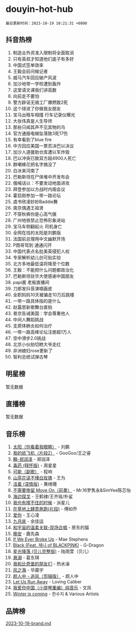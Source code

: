 # douyin-hot-hub

`最后更新时间：2023-10-19 10:21:31 +0800`

## 抖音热榜

1. 制造业外资准入限制将全面取消
1. 只有英叔才知道他们底子有多好
1. 中国式签单效率
1. 王毅会前问候记者
1. 威马汽车回应破产风波
1. 加沙地带一学校遭到轰炸
1. 这堂语文课我们讲高数
1. 向前走不要怕
1. 警方辟谣无锡工厂爆燃致2死
1. 这个球进了你做我女朋友
1. 宝马出租车相撞 行车记录仪曝光
1. 大张伟真是人生导师
1. 那些只闻其声不见其物的鸟
1. 官方通报电梯坠落致3死17伤
1. 有幸看到了blue fire
1. 中方回应美国一票否决巴以决议
1. 加沙人道援助仓库遭以军炸毁
1. 巴以冲突已致双方超4900人死亡
1. 群嘲蜂花把名字搞没了
1. 白冰来河南了
1. 巴勒斯坦在尸体堆中开发布会
1. 俄喊话以：不要发动地面进攻
1. 拜登参加以方战时内阁会议
1. 霍启刚参加一带一路论坛
1. 虞书欣凌妙妙Baddie舞
1. 南京偶遇王祖贤
1. 不穿秋裤你是心高气傲
1. 广州地铁禁止恐怖形象进站
1. 宝马车侧翻起火 司机身亡
1. 全网在找的太阳是刘鹏版
1. 法国前总理用中文幽默开场
1. P图哥驾到 通通闪开
1. 中国代表点名批美英侵犯人权
1. 专家解析幼儿创可贴实验
1. 北方多地最低温将降至个位数
1. 王毅：不能把什么问题都政治化
1. 巴勒斯坦驻华大使感谢中国朋友
1. papi酱 老板直播间
1. 刀郎发抖音演唱画皮
1. 全职妈妈10天被骗走10万后跳楼
1. 一带一路具体指的是什么
1. 赵露思新歌舞台直拍
1. 普京告诫美国：学会尊重他人
1. 中间人舞蹈挑战
1. 支原体肺炎如何治疗
1. 一带一路高峰论坛注册超1万人
1. 空中滑步2.0挑战
1. 北京小伙拍切糕大爷走红
1. 非洲媳妇rose更新了
1. 智利总统试弹古琴

## 明星榜

暂无数据

## 直播榜

暂无数据

## 音乐榜

1. [太阳（你看着我眼睛）](https://sf3-cdn-tos.douyinstatic.com/obj/tos-cn-ve-2774/ogWbyIQnlBFImVbeDocRdCIYtBHlbJXgfZMvgz) - 刘鹏
1. [我的纸飞机（片段2）](https://sf3-cdn-tos.douyinstatic.com/obj/tos-cn-ve-2774/oM2ZrKcg2CD5AeRB2gkeXOFB1IxAGJdZPazYHf) - GooGoo/王之睿
1. [瞬-郑润泽](https://sf6-cdn-tos.douyinstatic.com/obj/tos-cn-ve-2774/oYXHIohzvbNAzBhHgyksWpRM4bfkDsBdBDAynw) - 郑润泽
1. [毒药 (释怀版)](https://sf3-cdn-tos.douyinstatic.com/obj/tos-cn-ve-2774/oYILMEAzspdZBIzy4frJNB8ZHPHWAhiwowd4Ad) - 周星星
1. [可能（副歌）](https://sf3-cdn-tos.douyinstatic.com/obj/tos-cn-ve-2774/cde1731888894259b333569393c2fb51) - 程响
1. [山茶花读不懂白玫瑰](https://sf3-cdn-tos.douyinstatic.com/obj/tos-cn-ve-2774/osfn8B7DktrRHEPJgPCfDbw7QDQEkwC16BxZg9) - 王为
1. [活着 (深情版)](https://sf3-cdn-tos.douyinstatic.com/obj/tos-cn-ve-2774/oY8r2TelECK2BPZbDCj8xZKBQfPbwQyCt1cggn) - 黄绮珊
1. [不需要挽留 Move On（前奏）](https://sf3-cdn-tos.douyinstatic.com/obj/tos-cn-ve-2774/ooCBhgCCkF4nExzQL9WZSUbitfA8IsDkgQIYhe) - Mr.16罗隽永&SimYee陈芯怡
1. [海边探戈](https://sf3-cdn-tos.douyinstatic.com/obj/tos-cn-ve-2774/os9gE0VQCGqt6VQkZDyBBYvfSDY0QFe3vVmubn) - 王鹤棣/王齐铭/朴鲨
1. [我也有撑不住的时候](https://sf6-cdn-tos.douyinstatic.com/obj/tos-cn-ve-2774/okmtBE1dkIBhwxeiBJeDgQnQtICZWIJUI2bjQr) - 派星儿
1. [在草地上肆意奔跑(片段)](https://sf3-cdn-tos.douyinstatic.com/obj/tos-cn-ve-2774/8831d494742f45dabdfa8adb8b817259) - 傅如乔
1. [爱你](https://sf6-cdn-tos.douyinstatic.com/obj/tos-cn-ve-2774/oEfyTFYX4gOL9DMKAJebDCAASw8hYVIXz1nYaf) - 王心凌
1. [九月底](https://sf3-cdn-tos.douyinstatic.com/obj/tos-cn-ve-2774/oMfewG4PDTFhF8iz3OGQ7ABH5i6fCgnMaoCbzZ) - 余佳运
1. [和宇宙的温柔关联-现场合唱](https://sf6-cdn-tos.douyinstatic.com/obj/tos-cn-ve-2774/o0hONGDYQBgk0e5bqDeQOonVmncA6tC2nBwZLT) - 房东的猫
1. [晚安](https://sf3-cdn-tos.douyinstatic.com/obj/tos-cn-ve-2774/a724c5e224464218839820f4e4fd632f) - 鹿先森
1. [If We Ever Broke Up](https://sf3-cdn-tos.douyinstatic.com/obj/tos-cn-ve-2774/o8onj5HDk0ImtBmO0URBfeyCDXQJMYkQ1gb8Zy) - Mae Stephens
1. [Black (Feat. 제니 of BLACKPINK)](https://sf6-cdn-tos.douyinstatic.com/obj/tos-cn-ve-2774/2eb92e2debbe4fe0a552bc099aef7f28) - G-Dragon
1. [星光降落 (贝儿完整版)](https://sf3-cdn-tos.douyinstatic.com/obj/tos-cn-ve-2774/okwB9hAwyAtsFFkFBzAX1hOOfQuIoMNs0W2Mwr) - 陆雨萱（贝儿）
1. [悬溺](https://sf3-cdn-tos.douyinstatic.com/obj/tos-cn-ve-2774/f3b6cc53d2e944beb7094a3ff01b4e03) - 葛东琪
1. [我和比奇堡的朋友们](https://sf6-cdn-tos.douyinstatic.com/obj/tos-cn-ve-2774/f0505db981ea4a6d91453a15924a82aa) - 热水澡
1. [风之海](https://sf6-cdn-tos.douyinstatic.com/obj/tos-cn-ve-2774/oInqZ2gFbCQvB6wZNnZlJpBcfDBQ8t1e1XwYAi) - 华晨宇
1. [颜人中 - 追风（剪辑版）](https://sf3-cdn-tos.douyinstatic.com/obj/tos-cn-ve-2774/9107f711ded6416ab3279a81d71597f7) - 颜人中
1. [Let Us Run Away](https://sf6-cdn-tos.douyinstatic.com/obj/tos-cn-ve-2774/a9a280d910044fb0b9f4f74b0b27e854) - Loving Caliber
1. [我爱你中国（小提琴重编）纯音乐](https://sf6-cdn-tos.douyinstatic.com/obj/tos-cn-ve-2774/362de867442c4051acadb0a43fd60af8) - 文凤
1. [Winter is coming](https://sf3-cdn-tos.douyinstatic.com/obj/tos-cn-ve-2774/0a6c12efb2d84f2ba9a243d4e1eebb4e) - 한수지 & Various Artists

## 品牌榜

[2023-10-19-brand.md](2023-10-19-brand.md)
